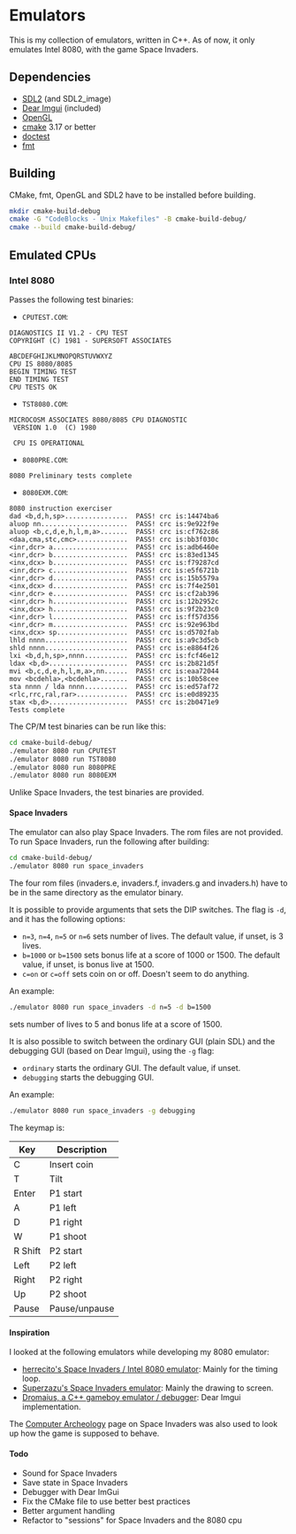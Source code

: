 # Emulators

This is my collection of emulators, written in C++. As of now, it only emulates Intel 8080, with the game Space Invaders.

## Dependencies

- [SDL2](https://www.libsdl.org/) (and SDL2_image)
- [Dear Imgui](https://github.com/ocornut/imgui) (included)
- [OpenGL](https://www.opengl.org/)
- [cmake](https://cmake.org/) 3.17 or better
- [doctest](https://github.com/doctest/doctest)
- [fmt](https://fmt.dev/)

## Building

CMake, fmt, OpenGL and SDL2 have to be installed before building.

```sh
mkdir cmake-build-debug
cmake -G "CodeBlocks - Unix Makefiles" -B cmake-build-debug/
cmake --build cmake-build-debug/
```

## Emulated CPUs

### Intel 8080

Passes the following test binaries:

- `CPUTEST.COM`:

```
DIAGNOSTICS II V1.2 - CPU TEST
COPYRIGHT (C) 1981 - SUPERSOFT ASSOCIATES

ABCDEFGHIJKLMNOPQRSTUVWXYZ
CPU IS 8080/8085
BEGIN TIMING TEST
END TIMING TEST
CPU TESTS OK
```

- `TST8080.COM`:

```
MICROCOSM ASSOCIATES 8080/8085 CPU DIAGNOSTIC
 VERSION 1.0  (C) 1980

 CPU IS OPERATIONAL
```

- `8080PRE.COM`:

```
8080 Preliminary tests complete
```

- `8080EXM.COM`:

```
8080 instruction exerciser
dad <b,d,h,sp>................  PASS! crc is:14474ba6
aluop nn......................  PASS! crc is:9e922f9e
aluop <b,c,d,e,h,l,m,a>.......  PASS! crc is:cf762c86
<daa,cma,stc,cmc>.............  PASS! crc is:bb3f030c
<inr,dcr> a...................  PASS! crc is:adb6460e
<inr,dcr> b...................  PASS! crc is:83ed1345
<inx,dcx> b...................  PASS! crc is:f79287cd
<inr,dcr> c...................  PASS! crc is:e5f6721b
<inr,dcr> d...................  PASS! crc is:15b5579a
<inx,dcx> d...................  PASS! crc is:7f4e2501
<inr,dcr> e...................  PASS! crc is:cf2ab396
<inr,dcr> h...................  PASS! crc is:12b2952c
<inx,dcx> h...................  PASS! crc is:9f2b23c0
<inr,dcr> l...................  PASS! crc is:ff57d356
<inr,dcr> m...................  PASS! crc is:92e963bd
<inx,dcx> sp..................  PASS! crc is:d5702fab
lhld nnnn.....................  PASS! crc is:a9c3d5cb    
shld nnnn.....................  PASS! crc is:e8864f26
lxi <b,d,h,sp>,nnnn...........  PASS! crc is:fcf46e12
ldax <b,d>....................  PASS! crc is:2b821d5f
mvi <b,c,d,e,h,l,m,a>,nn......  PASS! crc is:eaa72044
mov <bcdehla>,<bcdehla>.......  PASS! crc is:10b58cee
sta nnnn / lda nnnn...........  PASS! crc is:ed57af72
<rlc,rrc,ral,rar>.............  PASS! crc is:e0d89235
stax <b,d>....................  PASS! crc is:2b0471e9
Tests complete
```

The CP/M test binaries can be run like this:

```sh
cd cmake-build-debug/
./emulator 8080 run CPUTEST
./emulator 8080 run TST8080
./emulator 8080 run 8080PRE
./emulator 8080 run 8080EXM
```

Unlike Space Invaders, the test binaries are provided.

#### Space Invaders

The emulator can also play Space Invaders. The rom files are not provided. To run Space Invaders, run the following after building:

```sh
cd cmake-build-debug/
./emulator 8080 run space_invaders
```

The four rom files (invaders.e, invaders.f, invaders.g and invaders.h) have to be in the same directory as the emulator binary.

It is possible to provide arguments that sets the DIP switches. The flag is `-d`, and it has the following options:

- `n=3`, `n=4`, `n=5` or `n=6` sets number of lives. The default value, if unset, is 3 lives.
- `b=1000` or `b=1500` sets bonus life at a score of 1000 or 1500. The default value, if unset, is bonus live at 1500.
- `c=on` or `c=off` sets coin on or off. Doesn't seem to do anything.

An example:

```sh
./emulator 8080 run space_invaders -d n=5 -d b=1500
```

sets number of lives to 5 and bonus life at a score of 1500.

It is also possible to switch between the ordinary GUI (plain SDL) and the debugging GUI (based on Dear Imgui), using
the `-g` flag:

- `ordinary` starts the ordinary GUI. The default value, if unset.
- `debugging` starts the debugging GUI.

An example:

```sh
./emulator 8080 run space_invaders -g debugging
```

The keymap is:

| Key     | Description   |
| ------- | ------------- |
| C       | Insert coin   |
| T       | Tilt          |
| Enter   | P1 start      |
| A       | P1 left       |
| D       | P1 right      |
| W       | P1 shoot      |
| R Shift | P2 start      |
| Left    | P2 left       |
| Right   | P2 right      |
| Up      | P2 shoot      |
| Pause   | Pause/unpause |

#### Inspiration

I looked at the following emulators while developing my 8080 emulator:

- [herrecito's Space Invaders / Intel 8080 emulator](https://github.com/herrecito/invaders): Mainly for the timing loop.
- [Superzazu's Space Invaders emulator](https://github.com/superzazu/invaders): Mainly the drawing to screen.
- [Dromaius, a C++ gameboy emulator / debugger](https://github.com/ThomasRinsma/dromaius): Dear Imgui implementation.

The [Computer Archeology](http://computerarcheology.com/Arcade/SpaceInvaders/) page on Space Invaders was also used to
look up how the game is supposed to behave.

#### Todo

- Sound for Space Invaders
- Save state in Space Invaders
- Debugger with Dear ImGui
- Fix the CMake file to use better best practices
- Better argument handling
- Refactor to "sessions" for Space Invaders and the 8080 cpu
